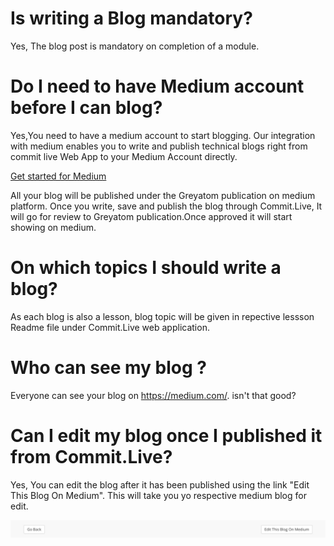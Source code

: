 # Is writing a Blog mandatory?

Yes, The blog post is mandatory on completion of a module.

# Do I need to have Medium account before I can blog?

Yes,You need to have a medium account to start blogging. Our integration with medium enables you to write and publish technical blogs right from commit live Web App to your Medium Account directly.

[Get started for Medium](https://help.medium.com/hc/en-us/categories/203573748-Welcome)

All your blog will be published under the Greyatom publication on medium platform. Once you write, save and publish the blog through Commit.Live, It will go for review to Greyatom publication.Once approved it will start showing on medium.

# On which topics I should write a blog?

As each blog is also a lesson, blog topic will be given in repective lessson Readme file under Commit.Live web application.

# Who can see my blog ?
Everyone can see your blog on https://medium.com/. isn't that good?

# Can I edit my blog once I published it from Commit.Live?

Yes, You can edit the blog after it has been published using the link "Edit This Blog On Medium". This will take you yo respective medium blog for edit.

![web-edit-blog](https://raw.githubusercontent.com/commit-live-students/help-center/master/img/web-edit-blog.png)


